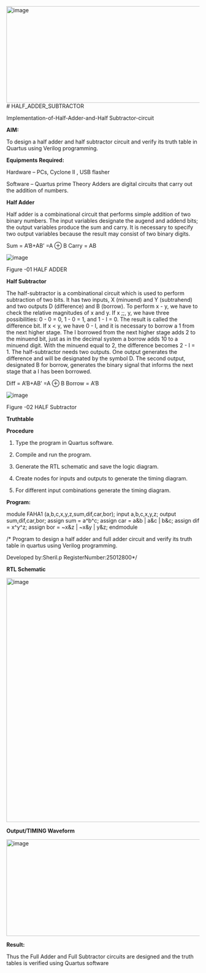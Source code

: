 <img width="1217" height="252" alt="image" src="https://github.com/user-attachments/assets/eb5079e5-4162-498c-812f-34457195859d" /># HALF_ADDER_SUBTRACTOR

Implementation-of-Half-Adder-and-Half Subtractor-circuit

**AIM:**

To design a half adder and half subtractor circuit and verify its truth table in Quartus using Verilog programming.

**Equipments Required:**

Hardware – PCs, Cyclone II , USB flasher 

Software – Quartus prime Theory Adders are digital circuits that carry out the addition of numbers.

**Half Adder**

Half adder is a combinational circuit that performs simple addition of two binary numbers. The input variables designate the augend and addend bits; the output variables produce the sum and carry. It is necessary to specify two output variables because the result may consist of two binary digits.

Sum = A’B+AB’ =A ⊕ B Carry = AB

![image](https://github.com/naavaneetha/HALF_ADDER_SUBTRACTOR/assets/154305477/bd4a0b2c-cdbc-4184-ab08-81578f121e1f)

Figure -01 HALF ADDER

**Half Subtractor**

The half-subtractor is a combinational circuit which is used to perform subtraction of two bits. It has two inputs, X (minuend) and Y (subtrahend) and two outputs D (difference) and B (borrow). To perform x - y, we have to check the relative magnitudes of x and y. If x ;;, y, we have three possibilities: 0 - 0 = 0, 1 - 0 = 1, and 1 - I = 0. The result is called the difference bit. If x < y, we have 0 - I, and it is necessary to borrow a 1 from the next higher stage. The I borrowed from the next higher stage adds 2 to the minuend bit, just as in the decimal system a borrow adds 10 to a minuend digit. With the minuend equal to 2, the difference becomes 2 - I = 1. The half-subtractor needs two outputs. One output generates the difference and will be designated by the symbol D. The second output, designated B for borrow, generates the binary signal that informs the next stage that a I has been borrowed. 

Diff = A’B+AB’ =A ⊕ B
Borrow = A’B

 ![image](https://github.com/naavaneetha/HALF_ADDER_SUBTRACTOR/assets/154305477/d76b099c-513f-4e7c-843a-e2fd028a531a)

Figure -02 HALF Subtractor

**Truthtable**

**Procedure**

1.	Type the program in Quartus software.

2.	Compile and run the program.

3.	Generate the RTL schematic and save the logic diagram.

4.	Create nodes for inputs and outputs to generate the timing diagram.

5.	For different input combinations generate the timing diagram.


**Program:**

 module FAHA1 (a,b,c,x,y,z,sum,dif,car,bor); input a,b,c,x,y,z; output sum,dif,car,bor; assign sum = a^b^c; assign car = a&b |
 a&c | b&c; assign dif = x^y^z; assign bor = ~x&z | ~x&y | y&z; endmodule

/* Program to design a half adder and full adder circuit and verify its truth table in quartus using Verilog programming.

Developed by:Sheril.p RegisterNumber:25012800*/

**RTL Schematic**

<img width="887" height="637" alt="image" src="https://github.com/user-attachments/assets/2bc38c0c-382c-4feb-ae1e-25a51da91894" />


**Output/TIMING Waveform**

<img width="1217" height="252" alt="image" src="https://github.com/user-attachments/assets/da20df87-cfe0-48f0-ace6-61802c42d3a4" />


**Result:**

Thus the Full Adder and Full Subtractor circuits are designed and the truth tables is verified using Quartus software



